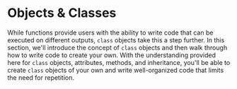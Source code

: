 # Objects & Classes

While functions provide users with the ability to write code that can be executed on different outputs, `class` objects take this a step further. In this section, we'll introduce the concept of `class` objects and then walk through how to write code to create your own. With the understanding provided here for `class` objects, attributes, methods, and inheritance, you'll be able to create `class` objects of your own and write well-organized code that limits the need for repetition.
